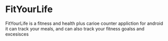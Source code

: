 # FitYourLife
FitYourLife is a fitness and health plus carioe counter appliction for android it can track your meals, and can also track your fitness goalss and excesisces 
